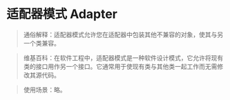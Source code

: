 # 适配器模式 Adapter

> 通俗解释：适配器模式允许您在适配器中包装其他不兼容的对象，使其与另一个类兼容。

> 维基百科：在软件工程中，适配器模式是一种软件设计模式，它允许将现有类的接口用作另一个接口。它通常用于使现有类与其他类一起工作而无需修改其源代码。

> 使用场景：略。
